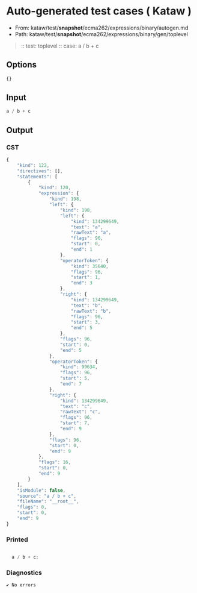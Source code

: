 # Auto-generated test cases ( Kataw )
- From: kataw/test/__snapshot__/ecma262/expressions/binary/autogen.md
- Path: kataw/test/__snapshot__/ecma262/expressions/binary/gen/toplevel
> :: test: toplevel
> :: case: a / b + c
## Options

`````js
{}
`````
## Input

`````js
a / b + c
`````
## Output

### CST

```javascript
{
    "kind": 122,
    "directives": [],
    "statements": [
        {
            "kind": 120,
            "expression": {
                "kind": 198,
                "left": {
                    "kind": 198,
                    "left": {
                        "kind": 134299649,
                        "text": "a",
                        "rawText": "a",
                        "flags": 96,
                        "start": 0,
                        "end": 1
                    },
                    "operatorToken": {
                        "kind": 35640,
                        "flags": 96,
                        "start": 1,
                        "end": 3
                    },
                    "right": {
                        "kind": 134299649,
                        "text": "b",
                        "rawText": "b",
                        "flags": 96,
                        "start": 3,
                        "end": 5
                    },
                    "flags": 96,
                    "start": 0,
                    "end": 5
                },
                "operatorToken": {
                    "kind": 99634,
                    "flags": 96,
                    "start": 5,
                    "end": 7
                },
                "right": {
                    "kind": 134299649,
                    "text": "c",
                    "rawText": "c",
                    "flags": 96,
                    "start": 7,
                    "end": 9
                },
                "flags": 96,
                "start": 0,
                "end": 9
            },
            "flags": 16,
            "start": 0,
            "end": 9
        }
    ],
    "isModule": false,
    "source": "a / b + c",
    "fileName": "__root__",
    "flags": 0,
    "start": 0,
    "end": 9
}
```

### Printed

```javascript

  a / b + c;

```

### Diagnostics

```javascript
✔ No errors
```

